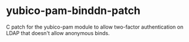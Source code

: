 yubico-pam-binddn-patch
=======================

C patch for the yubico-pam module to allow two-factor authentication on LDAP that doesn't allow anonymous binds.
